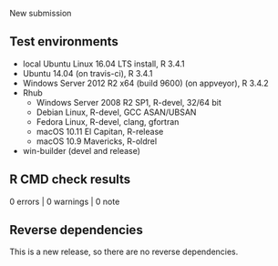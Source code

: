 New submission

## Test environments

* local Ubuntu Linux 16.04 LTS install, R 3.4.1
* Ubuntu 14.04 (on travis-ci), R 3.4.1
* Windows Server 2012 R2 x64 (build 9600) (on appveyor), R 3.4.2 
* Rhub
  * Windows Server 2008 R2 SP1, R-devel, 32/64 bit
  * Debian Linux, R-devel, GCC ASAN/UBSAN
  * Fedora Linux, R-devel, clang, gfortran
  * macOS 10.11 El Capitan, R-release
  * macOS 10.9 Mavericks, R-oldrel
* win-builder (devel and release)

## R CMD check results

0 errors | 0 warnings | 0 note

## Reverse dependencies

This is a new release, so there are no reverse dependencies.
